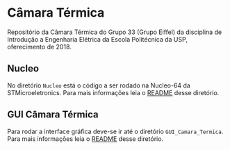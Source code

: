# Câmara Térmica

Repositório da Câmara Térmica do Grupo 33 (Grupo Eiffel) da disciplina de Introdução a Engenharia Elétrica da Escola Politécnica da USP, oferecimento de 2018.

## Nucleo 

No diretório `Nucleo` está o código a ser rodado na Nucleo-64 da STMicroeletronics. Para mais informações leia o [README](Nucleo/README.md) desse diretório.

## GUI Câmara Térmica

Para rodar a interface gráfica deve-se ir até o diretório `GUI_Camara_Termica`. Para mais informações leia o [README](GUI_Camara_Termica/README.md) desse diretório.